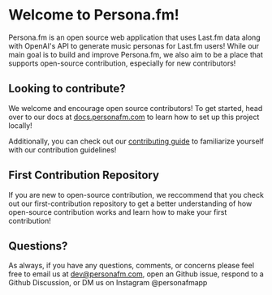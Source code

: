 # Welcome to Persona.fm!

Persona.fm is an open source web application that uses Last.fm data along with OpenAI's API to generate music personas for Last.fm users! While our main goal is to build and improve Persona.fm, we also aim to be a place that supports open-source contribution, especially for new contributors!

## Looking to contribute?

We welcome and encourage open source contributors! To get started, head over to our docs at [docs.personafm.com](https://docs.personafm.com) to learn how to set up this project locally! 

Additionally, you can check out our [contributing guide](https://github.com/personafm/.github/blob/main/contributing.md) to familiarize yourself with our contribution guidelines!

## First Contribution Repository

If you are new to open-source contribution, we reccommend that you check out our first-contribution repository to get a better understanding of how open-source contribution works and learn how to make your first contribution!

## Questions? 

As always, if you have any questions, comments, or concerns please feel free to email us at dev@personafm.com, open an Github issue, respond to a Github Discussion, or DM us on Instagram @personafmapp
